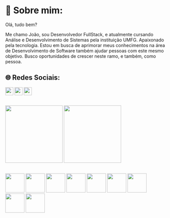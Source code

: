 # 💫 Sobre mim:

Olá, tudo bem?

Me chamo João, sou Desenvolvedor FullStack, e atualmente cursando Análise e Desenvolvimento de Sistemas pela instituição UMFG. Apaixonado pela tecnologia.
Estou em busca de aprimorar meus conhecimentos na área de Desenvolvimento de Software também ajudar pessoas com este mesmo objetivo.
Busco oportunidades de crescer neste ramo, e também, como pessoa.


## 🌐 Redes Sociais:
<div>
  <a href="https://www.linkedin.com/in/joao-alavarse"><img height="25em" src="https://img.shields.io/badge/LinkedIn-%230077B5.svg?logo=linkedin&logoColor=white"/></a>
  <a href="mailto:joao.almeida.alavarse@gmail.com"><img height="25em" src="https://img.shields.io/badge/Gmail-D14836?style=for-the-badge&logo=gmail&logoColor=white"/></a>
  <a href="https://www.instagram.com/juaum_paa/"><img height="25em" src="https://img.shields.io/badge/Instagram-E4405F?style=for-the-badge&logo=instagram&logoColor=white"/></a>
<div/>

##

<div>
  <img height="180em" src="https://github-readme-stats.vercel.app/api?username=JoaoAlavarse&show_icons=true&theme=dracula&include_all_commits=true&count_private=true"/>
  <img height="180em" src="https://github-readme-stats.vercel.app/api/top-langs/?username=JoaoAlavarse&layout=compact&langs-count=16&theme=dracula"/>
</div>

##

<div>
  <img height="60px" src="https://cdn.jsdelivr.net/gh/devicons/devicon@latest/icons/java/java-original-wordmark.svg" />
  <img height="60px" src="https://cdn.jsdelivr.net/gh/devicons/devicon@latest/icons/spring/spring-original-wordmark.svg" /> 
  <img height="60px" src="https://cdn.jsdelivr.net/gh/devicons/devicon@latest/icons/react/react-original.svg" />
  <img height="60px" src="https://cdn.jsdelivr.net/gh/devicons/devicon@latest/icons/javascript/javascript-original.svg" />
  <img height="60px" src="https://cdn.jsdelivr.net/gh/devicons/devicon@latest/icons/typescript/typescript-original.svg" />
  <img height="60px" src="https://cdn.jsdelivr.net/gh/devicons/devicon@latest/icons/nodejs/nodejs-original-wordmark.svg" />
  <img height="60px" src="https://cdn.jsdelivr.net/gh/devicons/devicon@latest/icons/tailwindcss/tailwindcss-original.svg" />
  <img height="60px" src="https://cdn.jsdelivr.net/gh/devicons/devicon@latest/icons/bootstrap/bootstrap-original.svg" />
  <img height="60px" src="https://cdn.jsdelivr.net/gh/devicons/devicon@latest/icons/postgresql/postgresql-plain-wordmark.svg" />
</div>
